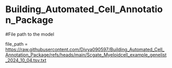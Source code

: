# Building_Automated_Cell_Annotation_Package
#File path to the model 

file_path = https://raw.githubusercontent.com/Divya090597/Building_Automated_Cell_Annotation_Package/refs/heads/main/Scgate_Myeloidcell_example_genelist_2024_10_04.tsv.txt
